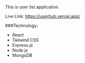 This is user list application.

Live Link: https://userhub.vercel.app/

###Technology:
- React
- Tailwind CSS
- Express.js
- Node.js
- MongoDB
